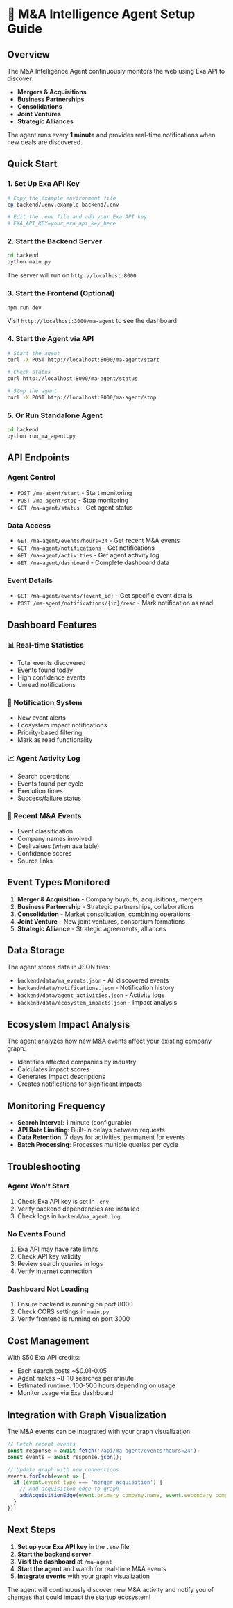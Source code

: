 # 🤖 M&A Intelligence Agent Setup Guide

## Overview
The M&A Intelligence Agent continuously monitors the web using Exa API to discover:
- **Mergers & Acquisitions**
- **Business Partnerships** 
- **Consolidations**
- **Joint Ventures**
- **Strategic Alliances**

The agent runs every **1 minute** and provides real-time notifications when new deals are discovered.

## Quick Start

### 1. Set Up Exa API Key
```bash
# Copy the example environment file
cp backend/.env.example backend/.env

# Edit the .env file and add your Exa API key
# EXA_API_KEY=your_exa_api_key_here
```

### 2. Start the Backend Server
```bash
cd backend
python main.py
```
The server will run on `http://localhost:8000`

### 3. Start the Frontend (Optional)
```bash
npm run dev
```
Visit `http://localhost:3000/ma-agent` to see the dashboard

### 4. Start the Agent via API
```bash
# Start the agent
curl -X POST http://localhost:8000/ma-agent/start

# Check status
curl http://localhost:8000/ma-agent/status

# Stop the agent
curl -X POST http://localhost:8000/ma-agent/stop
```

### 5. Or Run Standalone Agent
```bash
cd backend
python run_ma_agent.py
```

## API Endpoints

### Agent Control
- `POST /ma-agent/start` - Start monitoring
- `POST /ma-agent/stop` - Stop monitoring  
- `GET /ma-agent/status` - Get agent status

### Data Access
- `GET /ma-agent/events?hours=24` - Get recent M&A events
- `GET /ma-agent/notifications` - Get notifications
- `GET /ma-agent/activities` - Get agent activity log
- `GET /ma-agent/dashboard` - Complete dashboard data

### Event Details
- `GET /ma-agent/events/{event_id}` - Get specific event details
- `POST /ma-agent/notifications/{id}/read` - Mark notification as read

## Dashboard Features

### 📊 Real-time Statistics
- Total events discovered
- Events found today
- High confidence events
- Unread notifications

### 🔔 Notification System
- New event alerts
- Ecosystem impact notifications  
- Priority-based filtering
- Mark as read functionality

### 📈 Agent Activity Log
- Search operations
- Events found per cycle
- Execution times
- Success/failure status

### 🏢 Recent M&A Events
- Event classification
- Company names involved
- Deal values (when available)
- Confidence scores
- Source links

## Event Types Monitored

1. **Merger & Acquisition** - Company buyouts, acquisitions, mergers
2. **Business Partnership** - Strategic partnerships, collaborations
3. **Consolidation** - Market consolidation, combining operations
4. **Joint Venture** - New joint ventures, consortium formations
5. **Strategic Alliance** - Strategic agreements, alliances

## Data Storage

The agent stores data in JSON files:
- `backend/data/ma_events.json` - All discovered events
- `backend/data/notifications.json` - Notification history
- `backend/data/agent_activities.json` - Activity logs
- `backend/data/ecosystem_impacts.json` - Impact analysis

## Ecosystem Impact Analysis

The agent analyzes how new M&A events affect your existing company graph:
- Identifies affected companies by industry
- Calculates impact scores
- Generates impact descriptions
- Creates notifications for significant impacts

## Monitoring Frequency

- **Search Interval**: 1 minute (configurable)
- **API Rate Limiting**: Built-in delays between requests
- **Data Retention**: 7 days for activities, permanent for events
- **Batch Processing**: Processes multiple queries per cycle

## Troubleshooting

### Agent Won't Start
1. Check Exa API key is set in `.env`
2. Verify backend dependencies are installed
3. Check logs in `backend/ma_agent.log`

### No Events Found
1. Exa API may have rate limits
2. Check API key validity
3. Review search queries in logs
4. Verify internet connection

### Dashboard Not Loading
1. Ensure backend is running on port 8000
2. Check CORS settings in `main.py`
3. Verify frontend is running on port 3000

## Cost Management

With $50 Exa API credits:
- Each search costs ~$0.01-0.05
- Agent makes ~8-10 searches per minute
- Estimated runtime: 100-500 hours depending on usage
- Monitor usage via Exa dashboard

## Integration with Graph Visualization

The M&A events can be integrated with your graph visualization:

```javascript
// Fetch recent events
const response = await fetch('/api/ma-agent/events?hours=24');
const events = await response.json();

// Update graph with new connections
events.forEach(event => {
  if (event.event_type === 'merger_acquisition') {
    // Add acquisition edge to graph
    addAcquisitionEdge(event.primary_company.name, event.secondary_company.name);
  }
});
```

## Next Steps

1. **Set up your Exa API key** in the `.env` file
2. **Start the backend server** 
3. **Visit the dashboard** at `/ma-agent`
4. **Start the agent** and watch for real-time M&A events
5. **Integrate events** with your graph visualization

The agent will continuously discover new M&A activity and notify you of changes that could impact the startup ecosystem!
